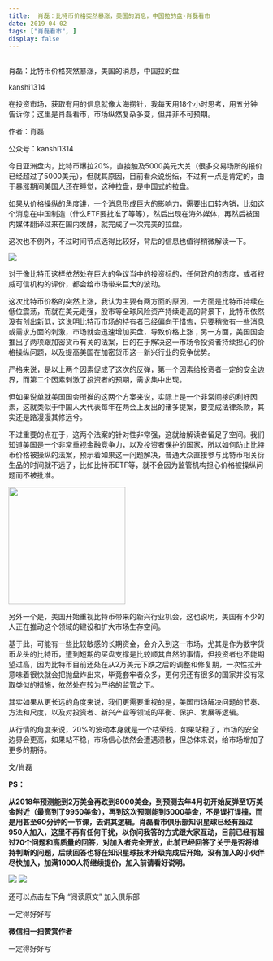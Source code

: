 ```yaml
---
title:  肖磊：比特币价格突然暴涨，美国的消息，中国拉的盘-肖磊看市
date: 2019-04-02
tags: ["肖磊看市", ]
display: false
---
```



## 



肖磊：比特币价格突然暴涨，美国的消息，中国拉的盘




kanshi1314




在投资市场，获取有用的信息就像大海捞针，我每天用18个小时思考，用五分钟告诉你；这里是肖磊看市，市场纵然复杂多变，但并非不可预期。


作者：肖磊

公众号：kanshi1314



今日亚洲盘内，比特币爆拉20%，直接触及5000美元大关（很多交易场所的报价已经超过了5000美元），但就其原因，目前看众说纷纭，不过有一点是肯定的，由于暴涨期间美国人还在睡觉，这种拉盘，是中国式的拉盘。



如果从价格操纵的角度讲，一个消息形成巨大的影响力，需要出口转内销，比如这个消息在中国制造（什么ETF要批准了等等），然后出现在海外媒体，再然后被国内媒体翻译过来在国内发酵，就完成了一次完美的拉盘。



这次也不例外，不过时间节点选得比较好，背后的信息也值得稍微解读一下。



<img class="rich_pages" data-copyright="0" data-ratio="0.5625" data-s="300,640" src="https://mmbiz.qpic.cn/mmbiz_png/DdoKcHcao4rwWVNNiclOjv1WCMyAgMlibUOK9utIQtHh1NBoTVKZNd2vLleGsOthZZMG0Or67tttPBkNdI9icUjMA/640?wx_fmt=png" data-type="png" data-w="2208"/>



对于像比特币这样依然处在巨大的争议当中的投资标的，任何政府的态度，或者权威可信机构的评价，都会给市场带来巨大的波动。



这次比特币价格的突然上涨，我认为主要有两方面的原因，一方面是比特币持续在低位震荡，而就在美元走强，股市等全球风险资产持续走高的背景下，比特币依然没有创出新低，这说明比特币市场的持有者已经偏向于惜售，只要稍微有一些消息或需求方面的刺激，市场就会迅速增加买盘，导致价格上涨；另一方面，美国国会推出了两项跟加密货币有关的法案，目的在于解决这一市场令投资者持续担心的价格操纵问题，以及提高美国在加密货币这一新兴行业的竞争优势。



严格来说，是以上两个因素促成了这次的反弹，第一个因素给投资者一定的安全边界，而第二个因素刺激了投资者的预期，需求集中出现。



但如果说单就美国国会所推的这两个方案来说，实际上是一个非常间接的利好因素，这就类似于中国人大代表每年在两会上发出的诸多提案，要变成法律条款，其实还是路漫漫其修远兮。



不过重要的点在于，这两个法案的针对性非常强，这就给解读者留足了空间。我们知道美国是一个非常重视金融竞争力，以及投资者保护的国家，所以如何防止比特币价格被操纵的法案，预示着如果这一问题解决，普通大众直接参与比特币相关衍生品的时间就不远了，比如比特币ETF等，就不会因为监管机构担心价格被操纵问题而不被批准。



<img class="" data-copyright="0" data-ratio="1" data-s="300,640" src="https://mmbiz.qpic.cn/mmbiz_jpg/rIYcHn0KrPQxo0rLgUPNn3H03rxakbgiaHDHlebj5nJiayPvGS5UCVpN1vibibFM6pibNDvF55ASeJ3ib2LSpDvuuJ5A/640?wx_fmt=jpeg" data-type="jpeg" data-w="430" style="height: 230px;width: 230px;"/>



另外一个是，美国开始重视比特币带来的新兴行业机会，这也说明，美国有不少的人正在推动这个领域的建设和扩大市场生存空间。



基于此，可能有一些比较敏感的长期资金，会介入到这一市场，尤其是作为数字货币龙头的比特币，遭到短期的买盘支撑是比较顺其自然的事情，但投资者也不能期望过高，因为比特币目前还处在从2万美元下跌之后的调整和修复期，一次性拉升意味着很快就会把抛盘炸出来，毕竟套牢者众多，更何况还有很多的国家并没有采取类似的措施，依然处在较为严格的监管之下。



其实如果从更长远的角度来说，我们更需要重视的是，美国市场解决问题的节奏、方法和尺度，以及对投资者、新兴产业等领域的平衡、保护、发展等逻辑。



从行情的角度来说，20%的波动本身就是一个枯荣线，如果站稳了，市场的安全边界会更高，如果站不稳，市场信心依然会遭遇溃散，但总体来说，给市场增加了更多的期待。



文/肖磊



**PS：**



**从2018年预测能到2万美金再跌到8000美金，到预测去年4月初开始反弹至1万美金附近（最高到了9950美金），再到这次预测能到5000美金，不是误打误撞，而是用甚至60分钟的一节课，去讲其逻辑。肖磊看市俱乐部知识星球已经有超过950人加入，这里不再有任何干扰，以你问我答的方式跟大家互动，目前已经有超过70个问题和高质量的回答，对加入者完全开放，此前已经回答了关于是否将维持判断的问题，后续回答也将在知识星球技术升级完成后开始，没有加入的小伙伴尽快加入，加满1000人将继续提价，加入前请看好说明。**



<img class="rich_pages" data-copyright="0" data-ratio="1.864321608040201" data-s="300,640" src="https://mmbiz.qpic.cn/mmbiz_png/DdoKcHcao4rwWVNNiclOjv1WCMyAgMlibUI54ibYiaianInNLdGHicCEqJc0RE7MfJDksqT66TrRxemZPcEP6nrBuq8A/640?wx_fmt=png" data-type="png" data-w="398"/>



<img class="rich_pages" data-copyright="0" data-ratio="1.36" data-s="300,640" src="https://mmbiz.qpic.cn/mmbiz_png/DdoKcHcao4oPCBRKpDIcQCghFr6QK7jfx71L09N59vGqJMJedKzkUShia6lMyudzYiaqFJGbNKeBjNxo5kRB8q4A/640?wx_fmt=png" data-type="png" data-w="750"/>



还可以点击左下角&nbsp;“阅读原文”&nbsp;加入俱乐部

一定得好好写


**微信扫一扫赞赏作者**






一定得好好写